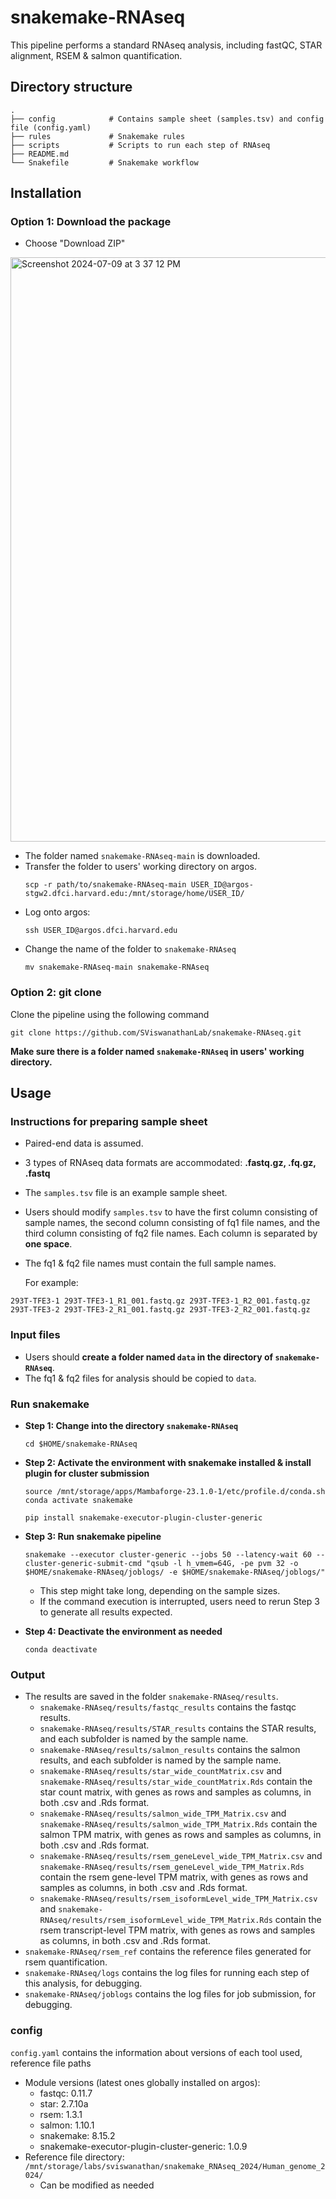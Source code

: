 # snakemake-RNAseq
This pipeline performs a standard RNAseq analysis, including fastQC, STAR alignment, RSEM & salmon quantification.

## Directory structure
```
.
├── config            # Contains sample sheet (samples.tsv) and config file (config.yaml)
├── rules             # Snakemake rules
├── scripts           # Scripts to run each step of RNAseq
├── README.md
└── Snakefile         # Snakemake workflow

```
## Installation
### Option 1: Download the package

* Choose "Download ZIP"
<img width="935" alt="Screenshot 2024-07-09 at 3 37 12 PM" src="https://github.com/SViswanathanLab/snakemake-RNAseq/assets/143852554/394a5529-ffca-4222-acf1-6936989d65a8">

* The folder named ```snakemake-RNAseq-main``` is downloaded.
* Transfer the folder to users' working directory on argos.
  ```
  scp -r path/to/snakemake-RNAseq-main USER_ID@argos-stgw2.dfci.harvard.edu:/mnt/storage/home/USER_ID/
  ```
* Log onto argos:
  ```
  ssh USER_ID@argos.dfci.harvard.edu
  ```
* Change the name of the folder to ```snakemake-RNAseq```
  ```
  mv snakemake-RNAseq-main snakemake-RNAseq
  ```

### Option 2: git clone
Clone the pipeline using the following command
```
git clone https://github.com/SViswanathanLab/snakemake-RNAseq.git
```


**Make sure there is a folder named ```snakemake-RNAseq``` in users' working directory.**


## Usage 
### Instructions for preparing sample sheet
* Paired-end data is assumed.
* 3 types of RNAseq data formats are accommodated: **.fastq.gz, .fq.gz, .fastq**
* The ```samples.tsv``` file is an example sample sheet.
* Users should modify ```samples.tsv``` to have the first column consisting of sample names, the second column consisting of fq1 file names, and the third column consisting of fq2 file names. Each column is separated by **one space**. 
* The fq1 & fq2 file names must contain the full sample names.
  
  For example: 
```
293T-TFE3-1 293T-TFE3-1_R1_001.fastq.gz 293T-TFE3-1_R2_001.fastq.gz
293T-TFE3-2 293T-TFE3-2_R1_001.fastq.gz 293T-TFE3-2_R2_001.fastq.gz
```
### Input files
* Users should **create a folder named ```data``` in the directory of ```snakemake-RNAseq```**.
* The fq1 & fq2 files for analysis should be copied to ```data```.

### Run snakemake
* **Step 1: Change into the directory ```snakemake-RNAseq```**
  
  ```
  cd $HOME/snakemake-RNAseq
  ```
  
* **Step 2: Activate the environment with snakemake installed & install plugin for cluster submission**
  
  ```
  source /mnt/storage/apps/Mambaforge-23.1.0-1/etc/profile.d/conda.sh
  conda activate snakemake

  pip install snakemake-executor-plugin-cluster-generic
  ```
  
* **Step 3: Run snakemake pipeline**
  
  ```
  snakemake --executor cluster-generic --jobs 50 --latency-wait 60 --cluster-generic-submit-cmd "qsub -l h_vmem=64G, -pe pvm 32 -o $HOME/snakemake-RNAseq/joblogs/ -e $HOME/snakemake-RNAseq/joblogs/"
  ```
  * This step might take long, depending on the sample sizes.
  * If the command execution is interrupted, users need to rerun Step 3 to generate all results expected.
  
* **Step 4: Deactivate the environment as needed**
  
  ```
  conda deactivate
  ```
  
### Output
* The results are saved in the folder ```snakemake-RNAseq/results```.
    * ```snakemake-RNAseq/results/fastqc_results``` contains the fastqc results.
    * ```snakemake-RNAseq/results/STAR_results``` contains the STAR results, and each subfolder is named by the sample name.
    * ```snakemake-RNAseq/results/salmon_results``` contains the salmon results, and each subfolder is named by the sample name.
    * ```snakemake-RNAseq/results/star_wide_countMatrix.csv``` and ```snakemake-RNAseq/results/star_wide_countMatrix.Rds``` contain the star count matrix, with genes as rows and samples as columns, in both .csv and .Rds format.
    * ```snakemake-RNAseq/results/salmon_wide_TPM_Matrix.csv``` and ```snakemake-RNAseq/results/salmon_wide_TPM_Matrix.Rds``` contain the salmon TPM matrix, with genes as rows and samples as columns, in both .csv and .Rds format.
    * ```snakemake-RNAseq/results/rsem_geneLevel_wide_TPM_Matrix.csv``` and ```snakemake-RNAseq/results/rsem_geneLevel_wide_TPM_Matrix.Rds``` contain the rsem gene-level TPM matrix, with genes as rows and samples as columns, in both .csv and .Rds format.
    * ```snakemake-RNAseq/results/rsem_isoformLevel_wide_TPM_Matrix.csv``` and ```snakemake-RNAseq/results/rsem_isoformLevel_wide_TPM_Matrix.Rds``` contain the rsem transcript-level TPM matrix, with genes as rows and samples as columns, in both .csv and .Rds format.
* ```snakemake-RNAseq/rsem_ref``` contains the reference files generated for rsem quantification.
* ```snakemake-RNAseq/logs``` contains the log files for running each step of this analysis, for debugging.
* ```snakemake-RNAseq/joblogs``` contains the log files for job submission, for debugging.

### config
```config.yaml``` contains the information about versions of each tool used, reference file paths
* Module versions (latest ones globally installed on argos):
    * fastqc: 0.11.7
    * star: 2.7.10a
    * rsem: 1.3.1
    * salmon: 1.10.1
    * snakemake: 8.15.2
    * snakemake-executor-plugin-cluster-generic: 1.0.9
* Reference file directory: ```/mnt/storage/labs/sviswanathan/snakemake_RNAseq_2024/Human_genome_2024/```
    * Can be modified as needed
